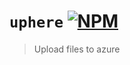 # `uphere` [![NPM](https://img.shields.io/npm/v/uphere?style=for-the-badge)](https://www.npmjs.com/package/uphere)

> Upload files to azure
